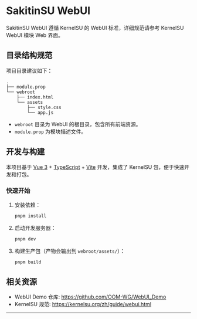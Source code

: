 # SakitinSU WebUI

SakitinSU WebUI 遵循 KernelSU 的 WebUI 标准，详细规范请参考 KernelSU WebUI 模块 Web 界面。

## 目录结构规范

项目目录建议如下：

```
.
├── module.prop
└── webroot
    ├── index.html
    └── assets
        ├── style.css
        └── app.js
```

- `webroot` 目录为 WebUI 的根目录，包含所有前端资源。
- `module.prop` 为模块描述文件。

## 开发与构建

本项目基于 [Vue 3](https://vuejs.org/) + [TypeScript](https://www.typescriptlang.org/) + [Vite](https://vitejs.dev/) 开发，集成了 KernelSU 包，便于快速开发和打包。

### 快速开始

1. 安装依赖：
   ```sh
   pnpm install
   ```
2. 启动开发服务器：
   ```sh
   pnpm dev
   ```
3. 构建生产包（产物会输出到 `webroot/assets/`）：
   ```sh
   pnpm build
   ```

## 相关资源

- WebUI Demo 仓库: https://github.com/OOM-WG/WebUI_Demo
- KernelSU 规范: https://kernelsu.org/zh/guide/webui.html

---

